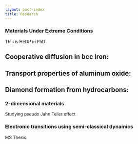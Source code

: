 ```yaml
---
layout: post-index
title: Research
---
```


### Materials Under Extreme Conditions

This is HEDP in PhD

## Cooperative diffusion in bcc iron:

## Transport properties of aluminum oxide:

## Diamond formation from hydrocarbons:

### 2-dimensional materials

Studying pseudo Jahn Teller effect

### Electronic transitions using semi-classical dynamics

MS Thesis

